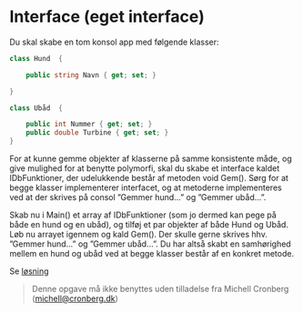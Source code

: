 ﻿# Interface (eget interface)

Du skal skabe en tom konsol app med følgende klasser:

```csharp
class Hund  {

    public string Navn { get; set; }

}

class Ubåd  {

    public int Nummer { get; set; }
    public double Turbine { get; set; }
}
```

For at kunne gemme objekter af klasserne på samme konsistente måde, og give mulighed for at 
benytte polymorfi, skal du skabe et interface kaldet IDbFunktioner, der udelukkende består 
af metoden void Gem(). Sørg for at begge klasser implementerer interfacet, og at metoderne 
implementeres ved at der skrives på consol ”Gemmer hund…” og ”Gemmer ubåd…”.

Skab nu i Main() et array af IDbFunktioner (som jo dermed kan pege på både 
en hund og en ubåd), og tilføj et par objekter af både Hund og Ubåd. Løb nu 
arrayet igennem og kald Gem(). Der skulle gerne skrives hhv. ”Gemmer hund…” og 
”Gemmer ubåd…”. Du har altså skabt en samhørighed mellem en hund og ubåd 
ved at begge klasser består af en konkret metode.

Se [løsning](https://github.com/devcronberg/undervisning-cs-opgaver/blob/master/interface-eget-interface/Program.cs)

<!-- footerstart -->
> Denne opgave må ikke benyttes uden tilladelse fra Michell Cronberg (michell@cronberg.dk)
<!-- footerslut -->
